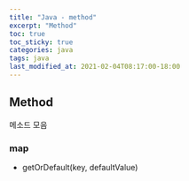 ```yaml
---
title: "Java - method"
excerpt: "Method"
toc: true
toc_sticky: true
categories: java
tags: java
last_modified_at: 2021-02-04T08:17:00-18:00
---
```



## Method  

메소드 모음



### map

- getOrDefault(key, defaultValue)